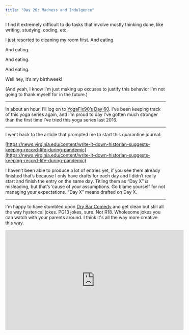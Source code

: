 ```yaml
---
title: "Day 26: Madness and Indulgence"
---
```


I find it extremely difficult to do tasks that involve mostly thinking done, like writing, studying, coding, etc.

I just resorted to cleaning my room first. And eating.

And eating.

And eating.

And eating.

Well hey, it’s my birthweek!

(And yeah, I know I'm just making up excuses to justify this behavior I'm not going to thank myself for in the future.)

---

In about an hour, I’ll log on to [YogaFix90’s Day 60](https://www.youtube.com/watch?v=JMsm6h4lJRM). I’ve been keeping track of this yoga series again, and I’m proud to day I’ve gotten much stronger than the first time I’ve tried this yoga series last 2016.

---

I went back to the article that prompted me to start this quarantine journal:

[https://news.virginia.edu/content/write-it-down-historian-suggests-keeping-record-life-during-pandemic](https://news.virginia.edu/content/write-it-down-historian-suggests-keeping-record-life-during-pandemic)


I haven’t been able to produce a lot of entries yet, if you see them already finished that’s because I only have drafts for each day and I didn’t really start and finish the entry on the same day. Titling them as “Day X” *is* misleading, but that’s ‘cause of your assumptions. Go blame yourself for not managing your expectations. “Day X” means drafted on Day X.

---

I'm happy to have stumbled upon [Dry Bar Comedy](https://www.youtube.com/channel/UCvlVuntLjdURVD3b3Hx7kxw) and get clean but still all the way hysterical jokes. PG13 jokes, sure. Not R18. Wholesome jokes you can watch with your parents around. I think it's all the way more creative this way.

<iframe width="560" height="315" src="https://www.youtube.com/embed/wOwvnBzJK5k" frameborder="0" allow="accelerometer; autoplay; encrypted-media; gyroscope; picture-in-picture" allowfullscreen></iframe>
